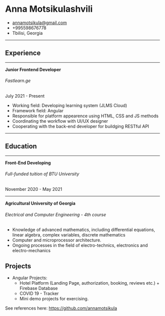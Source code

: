 # Anna Motsikulashvili


- <annamotsikula@gmail.com>
- +995598676778
- Tbilisi, Georgia
---
## Experience
---
**Junior Frontend Developer**
###### *Fastlearn.ge*
July 2021 - Present
- Working field: Developing learning system (JLMS Cloud)
- Framework field: Angular
- Responsible for platform appearence using HTML, CSS and JS methods
- Coordinating the workflow with UI/UX designer 
- Cooperating with the back-end developer for buildging RESTful API

---
## Education
---
**Front-End Developing**
###### *Full-funded tuition of BTU University*
November 2020 - May 2021

---

**Agricultural University of Georgia**
###### *Electrical and Computer Engineering* - 4th course
- Knowledge of advanced mathematics, including differential equations, linear algebra, complex variables, discrete mathematics
- Computer and microprocessor architecture.
- Ongoing processes in the field of electro-technics, electronics and electro-mechanics


## Projects
- Angular Projects:
	- Hotel Platform (Landing Page, authorization, booking, reviews etc.) + Firebase Database
	- COVID 19 - Tracker
	- Mini demo projects for exercising.

See references here: <https://github.com/annamotsikula>
